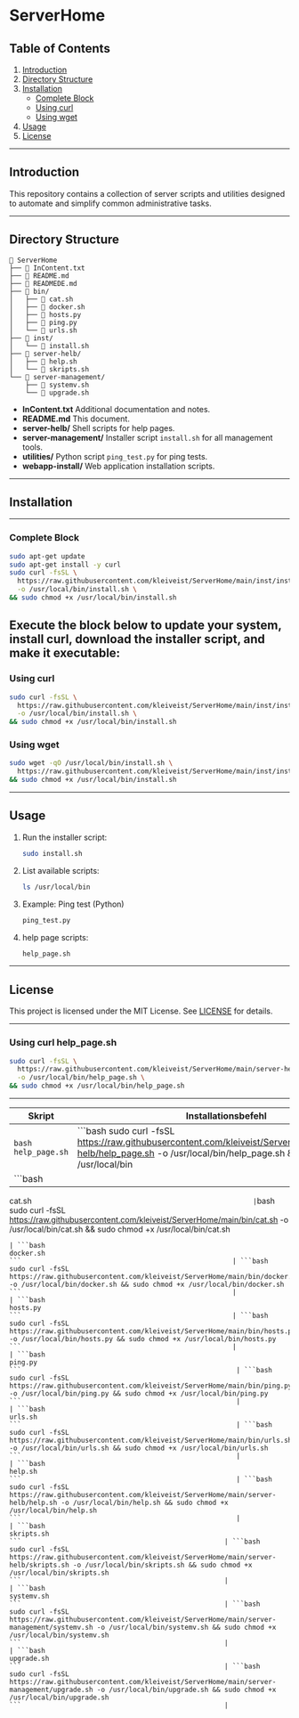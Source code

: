 # ServerHome

## Table of Contents

1. [Introduction](#introduction)
2. [Directory Structure](#directory-structure)
3. [Installation](#installation)
   - [Complete Block](#complete-block)
   - [Using curl](#using-curl)
   - [Using wget](#using-wget)
4. [Usage](#usage)
5. [License](#license)

---

## Introduction

This repository contains a collection of server scripts and utilities designed to automate and simplify common administrative tasks.

---

## Directory Structure

```text
📂 ServerHome
├── 📝 InContent.txt
├── 📝 README.md
├── 📝 READMEDE.md
├── 📂 bin/
│   ├── 📄 cat.sh
│   ├── 📄 docker.sh
│   ├── 🐍 hosts.py
│   ├── 🐍 ping.py
│   └── 📄 urls.sh
├── 📂 inst/
│   └── 📄 install.sh
├── 📂 server-helb/
│   ├── 📄 help.sh
│   └── 📄 skripts.sh
└── 📂 server-management/
    ├── 📄 systemv.sh
    └── 📄 upgrade.sh
```

- **InContent.txt**
  Additional documentation and notes.
- **README.md**
  This document.
- **server-helb/**
  Shell scripts for help pages.
- **server-management/**
  Installer script `install.sh` for all management tools.
- **utilities/**
  Python script `ping_test.py` for ping tests.
- **webapp-install/**
  Web application installation scripts.

---

## Installation
---
### Complete Block

```bash
sudo apt-get update
sudo apt-get install -y curl
sudo curl -fsSL \
  https://raw.githubusercontent.com/kleiveist/ServerHome/main/inst/install.sh \
  -o /usr/local/bin/install.sh \
&& sudo chmod +x /usr/local/bin/install.sh
```
Execute the block below to update your system, install curl, download the installer script, and make it executable:
---

### Using curl

```bash
sudo curl -fsSL \
  https://raw.githubusercontent.com/kleiveist/ServerHome/main/inst/install.sh \
  -o /usr/local/bin/install.sh \
&& sudo chmod +x /usr/local/bin/install.sh
```

### Using wget

```bash
sudo wget -qO /usr/local/bin/install.sh \
  https://raw.githubusercontent.com/kleiveist/ServerHome/main/inst/install.sh \
&& sudo chmod +x /usr/local/bin/install.sh
```

---

## Usage

1. Run the installer script:

   ```bash
   sudo install.sh
   ```

2. List available scripts:

   ```bash
   ls /usr/local/bin
   ```

3. Example: Ping test (Python)

   ```bash
   ping_test.py
   ```

4. help page scripts:

   ```bash
   help_page.sh
   ```

---

## License

This project is licensed under the MIT License. See [LICENSE](LICENSE) for details.

---
### Using curl help_page.sh

```bash
sudo curl -fsSL \
  https://raw.githubusercontent.com/kleiveist/ServerHome/main/server-helb/help_page.sh \
  -o /usr/local/bin/help_page.sh \
&& sudo chmod +x /usr/local/bin/help_page.sh
```

---
| Skript                                              | Installationsbefehl                                                                                                                                                                    |
|-----------------------------------------------------|-----------------------------------------------------------------------------------------------------------------------------------------------------------------------------------------|
| ```bash help_page.sh ```                            |```bash sudo curl -fsSL https://raw.githubusercontent.com/kleiveist/ServerHome/main/server-helb/help_page.sh -o /usr/local/bin/help_page.sh && sudo chmod +x /usr/local/bin              |
| ```bash                                           
cat.sh
```                                                        | ```bash                                           
sudo curl -fsSL https://raw.githubusercontent.com/kleiveist/ServerHome/main/bin/cat.sh -o /usr/local/bin/cat.sh && sudo chmod +x /usr/local/bin/cat.sh
```                                                        |
| ```bash                                           
docker.sh
```                                                     | ```bash                                           
sudo curl -fsSL https://raw.githubusercontent.com/kleiveist/ServerHome/main/bin/docker.sh -o /usr/local/bin/docker.sh && sudo chmod +x /usr/local/bin/docker.sh
```                                                     |
| ```bash                                           
hosts.py
```                                                     | ```bash                                           
sudo curl -fsSL https://raw.githubusercontent.com/kleiveist/ServerHome/main/bin/hosts.py -o /usr/local/bin/hosts.py && sudo chmod +x /usr/local/bin/hosts.py
```                                                     |
| ```bash                                           
ping.py
```                                                      | ```bash                                           
sudo curl -fsSL https://raw.githubusercontent.com/kleiveist/ServerHome/main/bin/ping.py -o /usr/local/bin/ping.py && sudo chmod +x /usr/local/bin/ping.py
```                                                      |
| ```bash                                           
urls.sh
```                                                      | ```bash                                           
sudo curl -fsSL https://raw.githubusercontent.com/kleiveist/ServerHome/main/bin/urls.sh -o /usr/local/bin/urls.sh && sudo chmod +x /usr/local/bin/urls.sh
```                                                      |
| ```bash                                           
help.sh
```                                                      | ```bash                                           
sudo curl -fsSL https://raw.githubusercontent.com/kleiveist/ServerHome/main/server-helb/help.sh -o /usr/local/bin/help.sh && sudo chmod +x /usr/local/bin/help.sh
```                                                      |
| ```bash                                           
skripts.sh
```                                                   | ```bash                                           
sudo curl -fsSL https://raw.githubusercontent.com/kleiveist/ServerHome/main/server-helb/skripts.sh -o /usr/local/bin/skripts.sh && sudo chmod +x /usr/local/bin/skripts.sh
```                                                   |
| ```bash                                           
systemv.sh
```                                                   | ```bash                                           
sudo curl -fsSL https://raw.githubusercontent.com/kleiveist/ServerHome/main/server-management/systemv.sh -o /usr/local/bin/systemv.sh && sudo chmod +x /usr/local/bin/systemv.sh
```                                                   |
| ```bash                                           
upgrade.sh
```                                                   | ```bash                                           
sudo curl -fsSL https://raw.githubusercontent.com/kleiveist/ServerHome/main/server-management/upgrade.sh -o /usr/local/bin/upgrade.sh && sudo chmod +x /usr/local/bin/upgrade.sh
```                                                   |
